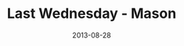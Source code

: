 ---
layout: message
category: message
series: "Go Forth"
title: "Last Wednesday - Mason"
date: 2013-08-28
audio-description: "Last Wednesday"
audio: "http://www.crossroads.net/players/media/hq/082813_lw_mason.mp3"
audio-title: "Last Wednesday - Mason"
audio-duration: "43:00"
---